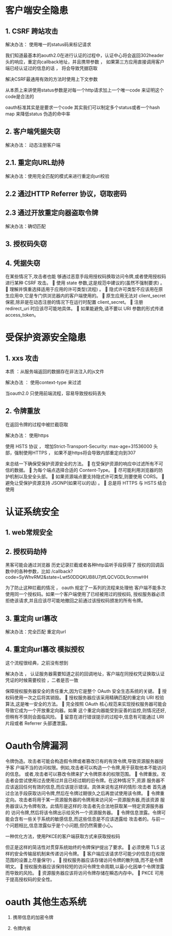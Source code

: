 # 客户端安全隐患

## 1. CSRF 跨站攻击

解决办法： 使用唯一的status码来标记请求

我们知道最基本的aouth2.0在进行认证的过程中，认证中心将会返回302header头的响应，重定向callback地址，并且携带参数 ， 如果第三方应用直接调用客户端已经认证过的信息的话 ， 将会导致凭据窃取

解决CSRF最通用有效的方法时使用上下文参数

从本质上来讲使用status参数是对每一个http请求加上一个唯一code 来证明这个code是合法的

oauth标准其实是是要求一个code 其实我们可以制定多个status或者一个hash map 来降低status 伪造的命中率

## 2. 客户端凭据失窃

解决办法： 动态注册客户端

## 2.1. 重定向URL劫持

解决办法：使用完全匹配的模式来进行重定向uri校验

## 2.2 通过HTTP Referrer 协议，窃取密码

## 2.3  通过开放重定向器盗取令牌

解决办法：确切匹配

## 3. 授权码失窃

## 4. 凭据失窃

在某些情况下,攻击者也能
够通过恶意手段用授权码换取访问令牌,或者使用授权码进行某种 CSRF 攻击。
 使用 state 参数,这是规范中建议的(虽然不强制要求)
 。
 理解并慎重选择适用于应用的许可类型(流程)
 。
 隐式许可类型不应该用在原生应用中,它是专门供浏览器内的客户端使用的。
 原生应用无法对 client_secret 保密,除非是在动态注册的情况下在运行时配置
client_secret。
 注册 redirect_uri 时应该尽可能地具体。
 如果能避免,请不要以 URI 参数的形式传递 access_token。


# 受保护资源安全隐患

## 1. xxs 攻击

本质 ：从服务端返回的数据存在非法注入的js文件

解决办法 ： 使用context-type 来过滤

当oauth2.0 只使用前端流程，容易导致授权码丢失
 
## 2. 令牌重放

在返回令牌的过程中被拦截窃取

解决办法： 使用https

使用 HSTS 协议 ， 增加Strict-Transport-Security: max-age=31536000 头部，强制使用HTTPS ， 如果不是https将会导致内部重定向到307

来总结一下确保受保护资源安全的方法。
 在受保护资源的响应中过滤所有不可信的数据。
 为每个端点选择合适的 Content-Type。
 尽可能利用浏览器的防护机制以及安全头部。
 如果资源端点要支持隐式许可类型,则要使用 CORS。
 避免让受保护资源支持 JSONP(如果可以的话)
 。
 总是将 HTTPS 与 HSTS 结合使用

# 认证系统安全

## 1. web常规安全

## 2. 授权码劫持

黑客可能会通过浏览器 历史记录拦截或者各种http监听手段获得了 授权的回调函数中的各种参数，比如 /callback?code=SyWhvRM2&state=Lwt50DDQKUB8U7jtfLQCVGDL9cnmwHH

为了防止这种拦截的情况 ， oauth 规定了一系列的流程来处理他
客户端不能多次使用同一个授权码。如果一个客户端使用了已经被用过的授权码,
授权服务器必须拒绝该请求,并且应该尽可能地撤回之前通过该授权码颁发的所有令牌。

## 3. 重定向 url篡改

解决办法：完全匹配 重定向url

## 4. 重定向url篡改 模拟授权

这个流程很经典，之前没有想到

解决办法 ， 认证服务器需要知道之前的回调地址，客户端在同授权凭证换取认证凭证的时候需要校验 ，二者是否一致


保障授权服务器安全的责任重大,因为它是整个 OAuth 安全生态系统的关键。
 授权码使用一次之后将其销毁。
 授权服务器应该采用精确匹配的重定向 URI 校验算法,这是唯一安全的方法。
 完全按照 OAuth 核心规范来实现授权服务器可能会导致它成为一个开放重定向器。如果
这个重定向器能受到妥善的监控,则情况还好,但稍有不慎则会面临风险。
 留意在进行错误提示的过程中,信息有可能通过 URI 片段或者 Referrer 头部遭泄露。


# Oauth令牌漏洞



令牌伪造。攻击者可能会构造假令牌或者篡改已有的有效令牌,导致资源服务器授予客
户端不当的访问权限。例如,攻击者可以构造一个令牌,用于获取他本不能访问的信息。
或者,攻击者可以篡改令牌来扩大令牌原本的权限范围。
 令牌重放。攻击者会尝试使用过去使用过并且已经过期的旧令牌。在这种情况下,资源
服务器不应该返回任何有效的信息,而应该提示错误。具体来说有这样的情形:攻击者
首先通过合法手段获取访问令牌,然后在令牌过期很久之后再尝试使用该令牌。
 令牌重定向。攻击者将用于某一资源服务器的令牌用来访问另一资源服务器,而该资源
服务器误认为令牌有效。此情形是这样的:攻击者先合法地获取某一特定资源服务器的
访问令牌,然后将该令牌出示给另外一个资源服务器。
 令牌信息泄露。令牌可能会含有一些关于系统的敏感信息,而这些信息是不应该透露给
攻击者的。与前一个问题相比,信息泄露似乎是个小问题,但仍然需要小心。

一种优化方法，使用PKCE的客户端获取方式来获取授权码

但正是这样的简洁性对贯穿系统始终的令牌保护提出了要求。
 必须使用 TLS 这样的安全传输层机制来传递访问令牌。
 客户端应该请求尽可能少的信息(在权限范围的设置上尽量保守)
 。
 授权服务器应该存储访问令牌的散列值,而不是令牌明文。
 授权服务器应该保持较短的访问令牌生命周期,以最小化因单个令牌泄露而导致的风险。
 资源服务器应该将访问令牌存储在瞬态内存中。
 PKCE 可用于提高授权码的安全性。

# oauth 其他生态系统

1. 携带信息的加密令牌

2. 令牌内省




